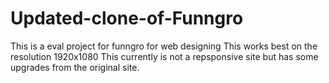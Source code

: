 # Updated-clone-of-Funngro
This is a eval project for funngro for web  designing 
This works best on the resolution 1920x1080
This currently is not a repsponsive site but has some upgrades from the original site.
